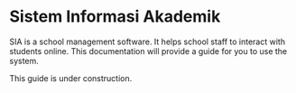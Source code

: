 # Sistem Informasi Akademik
SIA is a school management software. It helps school staff to interact with students online. This documentation will provide a guide for you to use the system.

This guide is under construction.